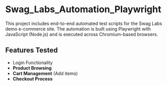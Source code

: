 # Swag_Labs_Automation_Playwright
This project includes end-to-end automated test scripts for the Swag Labs demo e-commerce site. The automation is built using Playwright with JavaScript (Node.js) and is executed across Chromium-based browsers.
## **Features Tested**
- Login Functionality
- **Product Browsing**  
- **Cart Management** (Add items)  
- **Checkout Process** 
